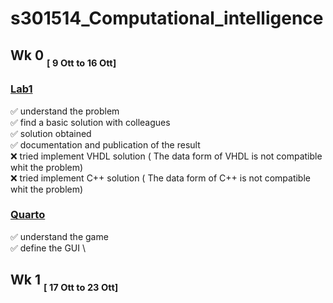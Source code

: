 # s301514_Computational_intelligence
## Wk 0      <sub> <sub> [ 9 Ott to 16 Ott] </sub> </sub>

### [Lab1](https://github.com/jonathan2503/s301514_Computational_intelligence/tree/main/lab1)
 ✅ understand the problem \
 ✅  find a basic solution with colleagues \
 ✅  solution obtained \
 ✅  documentation and publication of the result \
❌ tried implement  VHDL solution  ( The data form of VHDL is not compatible whit the problem)\
❌ tried implement C++ solution   ( The data form of C++ is not compatible whit the problem)

### [Quarto](https://github.com/jonathan2503/Quarto/tree/Quarto)
  ✅ understand the game \
  ✅ define the GUI \

## Wk 1      <sub> <sub> [ 17 Ott to 23 Ott] </sub> </sub>
